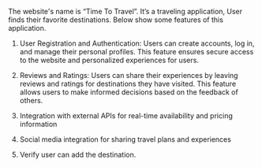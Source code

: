 The website's name is “Time To Travel”. It’s a traveling application, User finds their favorite destinations. Below show some features of this application.

1. User Registration and Authentication: Users can create accounts, log in, and manage their personal profiles. This feature ensures secure access to the website and personalized experiences for users.

2. Reviews and Ratings: Users can share their experiences by leaving reviews and ratings for destinations they have visited. This feature allows users to make informed decisions based on the feedback of others.

3. Integration with external APIs for real-time availability and pricing information

4. Social media integration for sharing travel plans and experiences

5. Verify user can add the destination.



